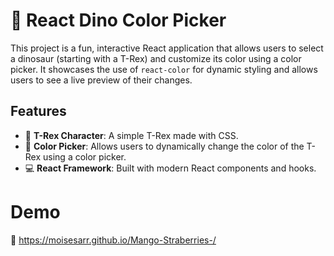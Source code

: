 # 🦖 React Dino Color Picker

This project is a fun, interactive React application that allows users to select a dinosaur (starting with a T-Rex) and customize its color using a color picker. It showcases the use of `react-color` for dynamic styling and allows users to see a live preview of their changes.

## Features
- 🦖 **T-Rex Character**: A simple T-Rex made with CSS.
- 🎨 **Color Picker**: Allows users to dynamically change the color of the T-Rex using a color picker.
- 💻 **React Framework**: Built with modern React components and hooks.
# Demo
🚀 https://moisesarr.github.io/Mango-Straberries-/
